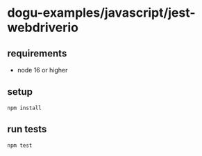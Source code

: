 # dogu-examples/javascript/jest-webdriverio

## requirements

- node 16 or higher

## setup

```shell
npm install
```

## run tests

```shell
npm test
```
